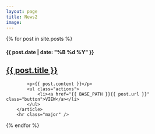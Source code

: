 ```yaml
---
layout: page
title: News2
image: 
---
```



<!-- Section -->
<section>

	  
{% for post in site.posts %}
<p> <i class="fa fa-chevron-right" aria-hidden="true"></i>
		      <h4>{{ post.date | date: "%B %d %Y" }}</h4> 
		      <h2><a href="{{ BASE_PATH }}{{ post.url }}">{{ post.title }}</a></h2>  <p>
 
	      
			<p>{{ post.content }}</p>
			<ul class="actions">
				<li><a href="{{ BASE_PATH }}{{ post.url }}" class="button">VIEW</a></li>
			</ul>
		</article>
		<hr class="major" />
{% endfor %}		

</section>



